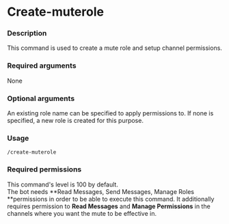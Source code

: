 # Create-muterole

### **Description**

This command is used to create a mute role and setup channel permissions.

### **Required arguments**

None

### **Optional arguments**

An existing role name can be specified to apply permissions to. If none is specified, a new role is created for this purpose.

### **Usage**

```
/create-muterole
```

### **Required permissions**

This command's level is 100 by default.\
The bot needs **Read Messages, Send Messages, Manage Roles **permissions in order to be able to execute this command. It additionally requires permission to **Read Messages** and **Manage Permissions** in the channels where you want the mute to be effective in.
